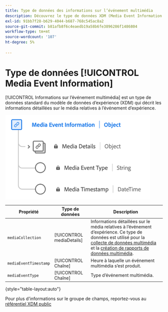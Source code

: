 ```yaml
---
title: Type de données des informations sur l’événement multimédia
description: Découvrez le type de données XDM (Media Event Information Experience Data Model).
exl-id: 91bb7f28-b629-4044-b687-768c545ac8a2
source-git-commit: b81afb8f6c4eaedb19a58b6fe3896286f1486804
workflow-type: tm+mt
source-wordcount: '107'
ht-degree: 5%

---
```


# Type de données [!UICONTROL Media Event Information]

[!UICONTROL Informations sur l’événement multimédia] est un type de données standard du modèle de données d’expérience (XDM) qui décrit les informations détaillées sur le média relatives à l’événement d’expérience.

![Schéma du type de données Informations sur l’événement multimédia.](../images/data-types/media-event-information.png)

| Propriété | Type de données | Description |
| --- | --- | --- |
| `mediaCollection` | [!UICONTROL mediaDetails] | Informations détaillées sur le média relatives à l’événement d’expérience. Ce type de données est utilisé pour la [collecte de données multimédia](./media-collection-details.md) et la [ création de rapports de données multimédia](./media-reporting-details.md). |
| `mediaEventTimestamp` | [!UICONTROL Chaîne] | Heure à laquelle un événement multimédia s’est produit. |
| `mediaEventType` | [!UICONTROL Chaîne] | Type d’événement multimédia. |

{style="table-layout:auto"}

Pour plus d’informations sur le groupe de champs, reportez-vous au [référentiel XDM public](https://github.com/adobe/xdm/blob/master/components/datatypes/mediaevent.schema.json)
